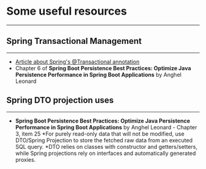 # Some useful resources
--------------------------
## Spring Transactional Management ##
-----------------------------------
* [Article about Spring's @Transactional annotation](https://www.marcobehler.com/guides/spring-transaction-management-transactional-in-depth)
* Chapter 6 of **Spring Boot Persistence Best Practices: Optimize Java Persistence Performance in Spring Boot Applications** by Anghel Leonard
## Spring DTO projection uses ##
-----------------------------------
* **Spring Boot Persistence Best Practices: Optimize Java Persistence Performance in Spring Boot Applications** by Anghel Leonard - Chapter 3, item 25
*For purely read-only data that will not be modified, use DTO/Spring Projection to store the fetched raw data from an executed SQL query.
*DTO relies on classes with constructor and getters/setters, while Spring projections rely on interfaces and automatically generated proxies.
	
